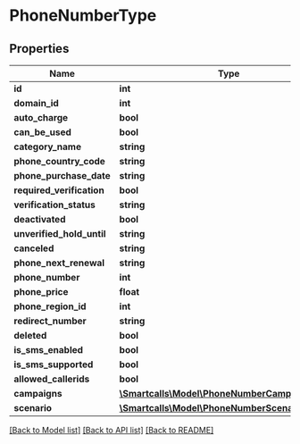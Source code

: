# PhoneNumberType

## Properties
Name | Type | Description | Notes
------------ | ------------- | ------------- | -------------
**id** | **int** |  | [optional] 
**domain_id** | **int** |  | [optional] 
**auto_charge** | **bool** |  | [optional] 
**can_be_used** | **bool** |  | [optional] 
**category_name** | **string** |  | [optional] 
**phone_country_code** | **string** |  | [optional] 
**phone_purchase_date** | **string** |  | [optional] 
**required_verification** | **bool** |  | [optional] 
**verification_status** | **string** |  | [optional] 
**deactivated** | **bool** |  | [optional] 
**unverified_hold_until** | **string** |  | [optional] 
**canceled** | **string** |  | [optional] 
**phone_next_renewal** | **string** |  | [optional] 
**phone_number** | **int** |  | [optional] 
**phone_price** | **float** |  | [optional] 
**phone_region_id** | **int** |  | [optional] 
**redirect_number** | **string** |  | [optional] 
**deleted** | **bool** |  | [optional] 
**is_sms_enabled** | **bool** |  | [optional] 
**is_sms_supported** | **bool** |  | [optional] 
**allowed_callerids** | **bool** |  | [optional] 
**campaigns** | [**\Smartcalls\Model\PhoneNumberCampaignType[]**](PhoneNumberCampaignType.md) |  | [optional] 
**scenario** | [**\Smartcalls\Model\PhoneNumberScenarioType[]**](PhoneNumberScenarioType.md) |  | [optional] 

[[Back to Model list]](../../README.md#documentation-for-models) [[Back to API list]](../../README.md#documentation-for-api-endpoints) [[Back to README]](../../README.md)

